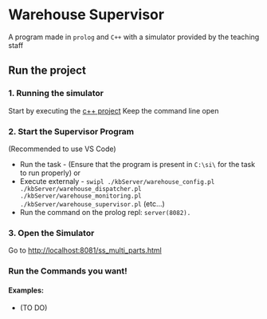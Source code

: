 # Warehouse Supervisor
A program made in `prolog` and `C++` with a simulator provided by the teaching staff
## Run the project
### 1. Running the simulator
Start by executing the [c++ project](serverApp/)
Keep the command line open
### 2. Start the Supervisor Program
(Recommended to use VS Code)
- Run the task - (Ensure that the program is present in `C:\si\` for the task to run properly)
or
- Execute externaly - `swipl ./kbServer/warehouse_config.pl ./kbServer/warehouse_dispatcher.pl ./kbServer/warehouse_monitoring.pl ./kbServer/warehouse_supervisor.pl` (etc...)
- Run the command on the prolog repl: `server(8082).`
### 3. Open the Simulator
Go to <http://localhost:8081/ss_multi_parts.html>
### Run the Commands you want!
#### Examples:
- (TO DO)
